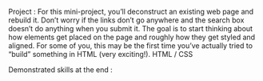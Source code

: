 Project : For this mini-project, you’ll deconstruct an existing web page and rebuild it. 
Don’t worry if the links don’t go anywhere and the search box doesn’t do anything when you submit it. 
The goal is to start thinking about how elements get placed on the page and roughly how they get styled and aligned. 
For some of you, this may be the first time you’ve actually tried to “build” something in HTML (very exciting!).
HTML / CSS

Demonstrated skills at the end : 


